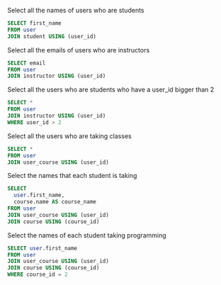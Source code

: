 Select all the names of users who are students

```sql
SELECT first_name
FROM user
JOIN student USING (user_id)
```

Select all the emails of users who are instructors

```sql
SELECT email
FROM user
JOIN instructor USING (user_id)
```

Select all the users who are students who have a user_id bigger than 2

```sql
SELECT *
FROM user
JOIN instructor USING (user_id)
WHERE user_id > 2
```

Select all the users who are taking classes

```sql
SELECT *
FROM user
JOIN user_course USING (user_id)
```

Select the names that each student is taking

```sql
SELECT
  user.first_name, 
  course.name AS course_name
FROM user
JOIN user_course USING (user_id)
JOIN course USING (course_id)
```

Select the names of each student taking programming

```sql
SELECT user.first_name
FROM user
JOIN user_course USING (user_id)
JOIN course USING (course_id)
WHERE course_id = 2
```

